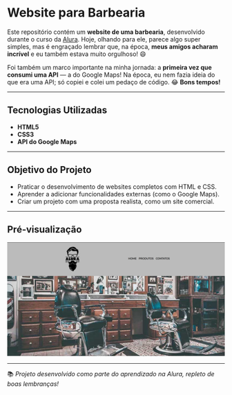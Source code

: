 # Website para Barbearia

Este repositório contém um **website de uma barbearia**, desenvolvido durante o curso da [Alura](https://www.alura.com.br/). Hoje, olhando para ele, parece algo super simples, mas é engraçado lembrar que, na época, **meus amigos acharam incrível** e eu também estava muito orgulhoso! 😄

Foi também um marco importante na minha jornada: a **primeira vez que consumi uma API** — a do Google Maps! Na época, eu nem fazia ideia do que era uma API; só copiei e colei um pedaço de código. 😂 **Bons tempos!**

---

## Tecnologias Utilizadas

- **HTML5**
- **CSS3**
- **API do Google Maps**

---

## Objetivo do Projeto

- Praticar o desenvolvimento de websites completos com HTML e CSS.
- Aprender a adicionar funcionalidades externas (como o Google Maps).
- Criar um projeto com uma proposta realista, como um site comercial.

---

## Pré-visualização

<div align="center">
  <img src="pre-bar.png" alt="Pré-visualização do Website da Barbearia">
</div>

---

📚 *Projeto desenvolvido como parte do aprendizado na Alura, repleto de boas lembranças!*

